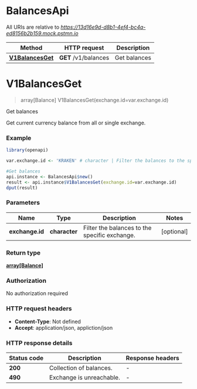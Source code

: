 # BalancesApi

All URIs are relative to *https://13d16e9d-d8b1-4ef4-bc4a-ed8156b2b159.mock.pstmn.io*

Method | HTTP request | Description
------------- | ------------- | -------------
[**V1BalancesGet**](BalancesApi.md#V1BalancesGet) | **GET** /v1/balances | Get balances


# **V1BalancesGet**
> array[Balance] V1BalancesGet(exchange.id=var.exchange.id)

Get balances

Get current currency balance from all or single exchange.

### Example
```R
library(openapi)

var.exchange.id <- 'KRAKEN' # character | Filter the balances to the specific exchange.

#Get balances
api.instance <- BalancesApi$new()
result <- api.instance$V1BalancesGet(exchange.id=var.exchange.id)
dput(result)
```

### Parameters

Name | Type | Description  | Notes
------------- | ------------- | ------------- | -------------
 **exchange.id** | **character**| Filter the balances to the specific exchange. | [optional] 

### Return type

[**array[Balance]**](Balance.md)

### Authorization

No authorization required

### HTTP request headers

 - **Content-Type**: Not defined
 - **Accept**: application/json, appliction/json

### HTTP response details
| Status code | Description | Response headers |
|-------------|-------------|------------------|
| **200** | Collection of balances. |  -  |
| **490** | Exchange is unreachable. |  -  |

